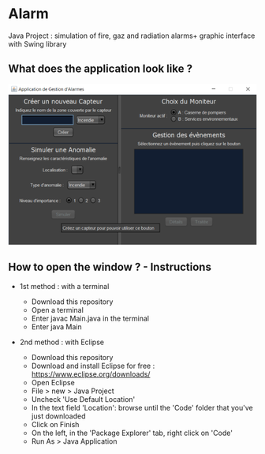 # Alarm
Java Project : simulation of fire, gaz and radiation alarms+ graphic interface with Swing library

## What does the application look like ?
![](https://github.com/SimonGuilbert/Alarm/blob/master/Code/data/Window.PNG)

## How to open the window ? - Instructions
* 1st method : with a terminal
  * Download this repository
  * Open a terminal
  * Enter javac Main.java in the terminal
  * Enter java Main
  
* 2nd method : with Eclipse
  * Download this repository
  * Download and install Eclipse for free : https://www.eclipse.org/downloads/
  * Open Eclipse
  * File > new > Java Project
  * Uncheck 'Use Default Location'
  * In the text field 'Location': browse until the 'Code' folder that you've just downloaded
  * Click on Finish
  * On the left, in the 'Package Explorer' tab, right click on 'Code'
  * Run As > Java Application
